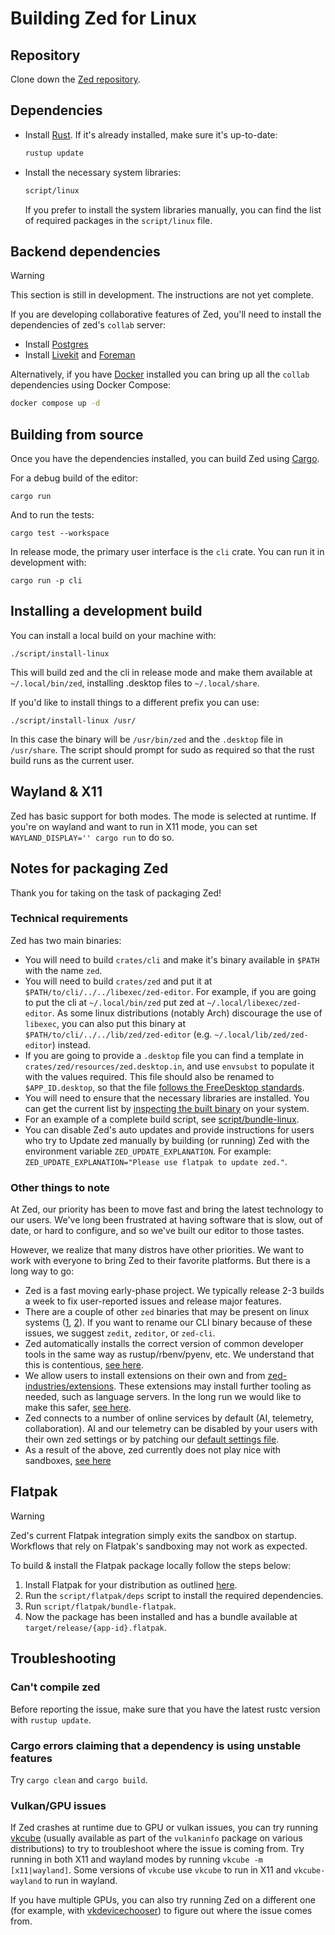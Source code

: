 # Building Zed for Linux

## Repository

Clone down the [Zed repository](https://github.com/zed-industries/zed).

## Dependencies

- Install [Rust](https://www.rust-lang.org/tools/install). If it's already installed, make sure it's up-to-date:

  ```bash
  rustup update
  ```

- Install the necessary system libraries:

  ```bash
  script/linux
  ```

  If you prefer to install the system libraries manually, you can find the list of required packages in the `script/linux` file.

## Backend dependencies

> [!WARNING]
> This section is still in development. The instructions are not yet complete.

If you are developing collaborative features of Zed, you'll need to install the dependencies of zed's `collab` server:

- Install [Postgres](https://www.postgresql.org/download/linux/)
- Install [Livekit](https://github.com/livekit/livekit-cli) and [Foreman](https://theforeman.org/manuals/3.9/quickstart_guide.html)

Alternatively, if you have [Docker](https://www.docker.com/) installed you can bring up all the `collab` dependencies using Docker Compose:

```sh
docker compose up -d
```

## Building from source

Once you have the dependencies installed, you can build Zed using [Cargo](https://doc.rust-lang.org/cargo/).

For a debug build of the editor:

```
cargo run
```

And to run the tests:

```
cargo test --workspace
```

In release mode, the primary user interface is the `cli` crate. You can run it in development with:

```
cargo run -p cli
```

## Installing a development build

You can install a local build on your machine with:

```
./script/install-linux
```

This will build zed and the cli in release mode and make them available at `~/.local/bin/zed`, installing .desktop files to `~/.local/share`.

If you'd like to install things to a different prefix you can use:

```
./script/install-linux /usr/
```

In this case the binary will be `/usr/bin/zed` and the `.desktop` file in `/usr/share`. The script should prompt for sudo as required so that the rust build runs as the current user.

## Wayland & X11

Zed has basic support for both modes. The mode is selected at runtime. If you're on wayland and want to run in X11 mode, you can set `WAYLAND_DISPLAY='' cargo run` to do so.

## Notes for packaging Zed

Thank you for taking on the task of packaging Zed!

### Technical requirements

Zed has two main binaries:

* You will need to build `crates/cli` and make it's binary available in `$PATH` with the name `zed`.
* You will need to build `crates/zed` and put it at `$PATH/to/cli/../../libexec/zed-editor`. For example, if you are going to put the cli at `~/.local/bin/zed` put zed at `~/.local/libexec/zed-editor`. As some linux distributions (notably Arch) discourage the use of `libexec`, you can also put this binary at `$PATH/to/cli/../../lib/zed/zed-editor` (e.g. `~/.local/lib/zed/zed-editor`) instead.
* If you are going to provide a `.desktop` file you can find a template in `crates/zed/resources/zed.desktop.in`, and use `envsubst` to populate it with the values required. This file should also be renamed to `$APP_ID.desktop`, so that the file [follows the FreeDesktop standards](https://github.com/zed-industries/zed/issues/12707#issuecomment-2168742761).
* You will need to ensure that the necessary libraries are installed. You can get the current list by [inspecting the built binary](https://github.com/zed-industries/zed/blob/059a4141b756cf4afac4c977afc488539aec6470/script/bundle-linux#L65-L70) on your system.
* For an example of a complete build script, see [script/bundle-linux](https://github.com/zed-industries/zed/blob/main/script/bundle-linux).
* You can disable Zed's auto updates and provide instructions for users who try to Update zed manually by building (or running) Zed with the environment variable `ZED_UPDATE_EXPLANATION`. For example: `ZED_UPDATE_EXPLANATION="Please use flatpak to update zed."`.

### Other things to note

At Zed, our priority has been to move fast and bring the latest technology to our users. We've long been frustrated at having software that is slow, out of date, or hard to configure, and so we've built our editor to those tastes.

However, we realize that many distros have other priorities. We want to work with everyone to bring Zed to their favorite platforms. But there is a long way to go:

* Zed is a fast moving early-phase project. We typically release 2-3 builds a week to fix user-reported issues and release major features.
* There are a couple of other `zed` binaries that may be present on linux systems ([1](https://openzfs.github.io/openzfs-docs/man/v2.2/8/zed.8.html), [2](https://zed.brimdata.io/docs/commands/zed)). If you want to rename our CLI binary because of these issues, we suggest `zedit`, `zeditor`, or `zed-cli`.
* Zed automatically installs the correct version of common developer tools in the same way as rustup/rbenv/pyenv, etc. We understand that this is contentious, [see here](https://github.com/zed-industries/zed/issues/12589).
* We allow users to install extensions on their own and from [zed-industries/extensions](https://github.com/zed-industries/extensions). These extensions may install further tooling as needed, such as language servers. In the long run we would like to make this safer, [see here](https://github.com/zed-industries/zed/issues/12358).
* Zed connects to a number of online services by default (AI, telemetry, collaboration). AI and our telemetry can be disabled by your users with their own zed settings or by patching our [default settings file](https://github.com/zed-industries/zed/blob/main/assets/settings/default.json).
* As a result of the above, zed currently does not play nice with sandboxes, [see here](https://github.com/zed-industries/zed/pull/12006#issuecomment-2130421220)

## Flatpak

> [!WARNING]
> Zed's current Flatpak integration simply exits the sandbox on startup. Workflows that rely on Flatpak's sandboxing may not work as expected.

To build & install the Flatpak package locally follow the steps below:

1. Install Flatpak for your distribution as outlined [here](https://flathub.org/setup).
2. Run the `script/flatpak/deps` script to install the required dependencies.
3. Run `script/flatpak/bundle-flatpak`.
4. Now the package has been installed and has a bundle available at `target/release/{app-id}.flatpak`.

## Troubleshooting

### Can't compile zed

Before reporting the issue, make sure that you have the latest rustc version with `rustup update`.

### Cargo errors claiming that a dependency is using unstable features

Try `cargo clean` and `cargo build`.

### Vulkan/GPU issues

If Zed crashes at runtime due to GPU or vulkan issues, you can try running [vkcube](https://github.com/krh/vkcube) (usually available as part of the `vulkaninfo` package on various distributions) to try to troubleshoot where the issue is coming from. Try running in both X11 and wayland modes by running `vkcube -m [x11|wayland]`. Some versions of `vkcube` use `vkcube` to run in X11 and `vkcube-wayland` to run in wayland.

If you have multiple GPUs, you can also try running Zed on a different one (for example, with [vkdevicechooser](https://github.com/jiriks74/vkdevicechooser)) to figure out where the issue comes from.
